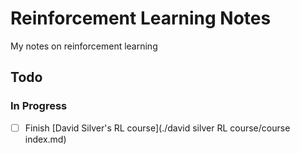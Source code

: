 # Reinforcement Learning Notes

My notes on reinforcement learning

## Todo

### In Progress

- [ ] Finish [David Silver's RL course](./david silver RL course/course index.md)


